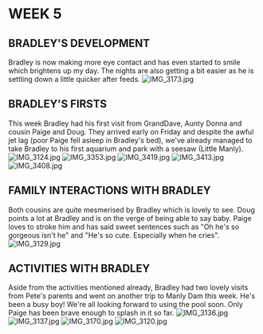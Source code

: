 # WEEK 5
## BRADLEY'S DEVELOPMENT
Bradley is now making more eye contact and has even started to smile which brightens up my day. The nights are also getting a bit easier as he is settling down a little quicker after feeds.
![IMG_3173.jpg](IMG_3173.jpg "IMG_3173.jpg")
## BRADLEY'S FIRSTS
This week Bradley had his first visit from GrandDave, Aunty Donna and cousin Paige and Doug. They arrived early on Friday and despite the awful jet lag (poor Paige fell asleep in Bradley's bed), we've already managed to take Bradley to his first aquarium and park with a seesaw (Little Manly).
![IMG_3124.jpg](IMG_3124.jpg "IMG_3124.jpg")
![IMG_3353.jpg](IMG_3353.jpg "IMG_3353.jpg")
![IMG_3419.jpg](IMG_3419.jpg "IMG_3419.jpg")
![IMG_3413.jpg](IMG_3413.jpg "IMG_3413.jpg")
![IMG_3408.jpg](IMG_3408.jpg "IMG_3408.jpg")
## FAMILY INTERACTIONS WITH BRADLEY
Both cousins are quite mesmerised by Bradley which is lovely to see. Doug points a lot at Bradley and is on the verge of being able to say baby. Paige loves to stroke him and has said sweet sentences such as "Oh he's so gorgeous isn't he" and "He's so cute. Especially when he cries".
![IMG_3129.jpg](IMG_3129.jpg "IMG_3129.jpg")
## ACTIVITIES WITH BRADLEY
Aside from the activities mentioned already, Bradley had two lovely visits from Pete's parents and went on another trip to Manly Dam this week. He's been a busy boy! We're all looking forward to using the pool soon. Only Paige has been brave enough to splash in it so far.
![IMG_3136.jpg](IMG_3136.jpg "IMG_3136.jpg")
![IMG_3137.jpg](IMG_3137.jpg "IMG_3137.jpg")
![IMG_3170.jpg](IMG_3170.jpg "IMG_3170.jpg")
![IMG_3120.jpg](IMG_3120.jpg "IMG_3120.jpg")
